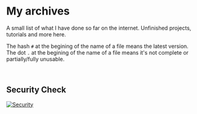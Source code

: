 My archives
===========
A small list of what I have done so far on the internet. Unfinished projects, tutorials and more here.

The hash `#` at the begining of the name of a file means the latest version.
The dot `.` at the begining of the name of a file means it's not complete or partially/fully unusable.

​

Security Check
--------------
[![Security](https://github.com/tt-thoma/tt-thoma/actions/workflows/codql-analysis.yml/badge.svg?branch=archives)](https://github.com/tt-thoma/tt-thoma/actions/workflows/codql-analysis.yml)
